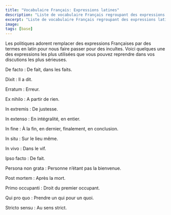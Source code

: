 ```yaml
---
title: "Vocabulaire Français: Expressions latines"
description: "Liste de vocabulaire Français regroupant des expressions latines relativement courantes."
excerpt: "Liste de vocabulaire Français regroupant des expressions latines relativement courantes."
image:
tags: [base]
---
```


Les politiques adorent remplacer des expressions Françaises par des termes en latin pour nous faire passer pour des incultes. Voici quelques une des expressions les plus utilisées que vous pouvez reprendre dans vos discutions les plus sérieuses.

De facto
: De fait, dans les faits.

Dixit
: Il a dit.

Erratum
: Erreur.

Ex nihilo
: A partir de rien.

In extremis
: De justesse.

In extenso
: En intégralité, en entier.

In fine
: À la fin, en dernier, finalement, en conclusion.

In situ
: Sur le lieu même.

In vivo
: Dans le vif.

Ipso facto
: De fait.

Persona non grata
: Personne n’étant pas la bienvenue.

Post mortem
: Après la mort.

Primo occupanti
: Droit du premier occupant.

Qui pro quo
: Prendre un qui pour un quoi.

Stricto sensu
: Au sens strict.
